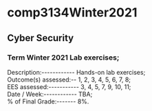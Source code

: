 # comp3134Winter2021
## Cyber Security

### Term Winter 2021 Lab exercises; 

Description:------------ Hands-on lab exercises;  
Outcome(s) assessed:-- 1, 2, 3, 4, 5, 6, 7, 8;  
EES assessed:----------- 3, 4, 5, 7, 9, 10, 11;  
Date / Week:------------ TBA;  
% of Final Grade:------- 8%.
